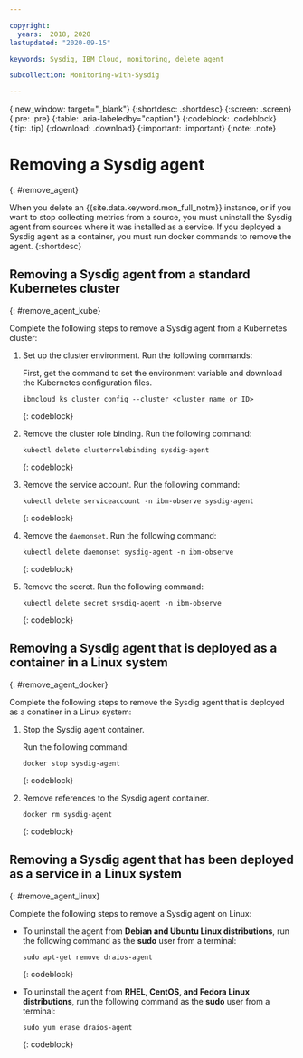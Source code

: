```yaml
---

copyright:
  years:  2018, 2020
lastupdated: "2020-09-15"

keywords: Sysdig, IBM Cloud, monitoring, delete agent

subcollection: Monitoring-with-Sysdig

---
```


{:new_window: target="_blank"}
{:shortdesc: .shortdesc}
{:screen: .screen}
{:pre: .pre}
{:table: .aria-labeledby="caption"}
{:codeblock: .codeblock}
{:tip: .tip}
{:download: .download}
{:important: .important}
{:note: .note}

# Removing a Sysdig agent
{: #remove_agent}

When you delete an {{site.data.keyword.mon_full_notm}} instance, or if you want to stop collecting metrics from a source, you must uninstall the Sysdig agent from sources where it was installed as a service. If you deployed a Sysdig agent as a container, you must run docker commands to remove the agent.
{:shortdesc}


## Removing a Sysdig agent from a standard Kubernetes cluster
{: #remove_agent_kube}

Complete the following steps to remove a Sysdig agent from a Kubernetes cluster:

1. Set up the cluster environment. Run the following commands:

    First, get the command to set the environment variable and download the Kubernetes configuration files.

    ```
    ibmcloud ks cluster config --cluster <cluster_name_or_ID>
    ```
    {: codeblock}

2. Remove the cluster role binding. Run the following command:

    ```
    kubectl delete clusterrolebinding sysdig-agent
    ```
    {: codeblock}

3. Remove the service account. Run the following command:

    ```
    kubectl delete serviceaccount -n ibm-observe sysdig-agent
    ```
    {: codeblock}

4. Remove the `daemonset`. Run the following command:

    ```
    kubectl delete daemonset sysdig-agent -n ibm-observe
    ```
    {: codeblock}

5. Remove the secret. Run the following command:

    ```
    kubectl delete secret sysdig-agent -n ibm-observe
    ```
    {: codeblock}


## Removing a Sysdig agent that is deployed as a container in a Linux system
{: #remove_agent_docker}

Complete the following steps to remove the Sysdig agent that is deployed as a conatiner in a Linux system:

1. Stop the Sysdig agent container. 

    Run the following command:

    ```
    docker stop sysdig-agent
    ```
    {: codeblock}

2. Remove references to the Sysdig agent container.

    ```
    docker rm sysdig-agent
    ```
    {: codeblock}




## Removing a Sysdig agent that has been deployed as a service in a Linux system 
{: #remove_agent_linux}

Complete the following steps to remove a Sysdig agent on Linux:

* To uninstall the agent from **Debian and Ubuntu Linux distributions**, run the following command as the **sudo** user from a terminal:

    ```
    sudo apt-get remove draios-agent
    ```
    {: codeblock}

* To uninstall the agent from **RHEL, CentOS, and Fedora Linux distributions**, run the following command as the **sudo** user from a terminal:

    ```
    sudo yum erase draios-agent
    ```
    {: codeblock}


